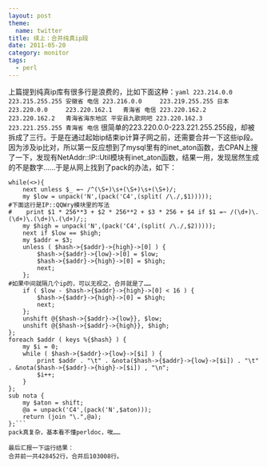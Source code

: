 ```yaml
---
layout: post
theme:
  name: twitter
title: 续上：合并纯真ip段
date: 2011-05-20
category: monitor
tags:
  - perl
---
```


上篇提到纯真ip库有很多行是浪费的，比如下面这种：```yaml
223.214.0.0     223.215.255.255 安徽省 电信
223.216.0.0     223.219.255.255 日本
223.220.0.0     223.220.162.1   青海省 电信
223.220.162.2   223.220.162.2   青海省海东地区 平安县九歌网吧
223.220.162.3   223.221.255.255 青海省 电信```
很简单的223.220.0.0-223.221.255.255段，却被拆成了三行。于是在通过起始ip结束ip计算子网之前，还需要合并一下这些ip段。
因为涉及ip比对，所以第一反应想到了mysql里有的inet_aton函数，去CPAN上搜了一下，发现有NetAddr::IP::Util模块有inet_aton函数，结果一用，发现居然生成的不是数字……于是从网上找到了pack的办法，如下：
```perl#!/usr/bin/perl -w
while(<>){
    next unless $_ =~ /^(\S+)\s+(\S+)\s+(\S+)/;
    my $low = unpack('N',(pack('C4',(split( /\./,$1)))));
#下面这行是IP::QQWry模块里的写法
#    print $1 * 256**3 + $2 * 256**2 + $3 * 256 + $4 if $1 =~ /(\d+)\.(\d+)\.(\d+)\.(\d+)/;;
    my $high = unpack('N',(pack('C4',(split( /\./,$2)))));
    next if $low == $high;
    my $addr = $3;
    unless ( $hash->{$addr}->{high}->[0] ) {
        $hash->{$addr}->{low}->[0] = $low;
        $hash->{$addr}->{high}->[0] = $high;
        next;
    };
#如果中间就隔几个ip的，可以无视之，合并就是了……
    if ( $low - $hash->{$addr}->{high}->[0] < 16 ) {
        $hash->{$addr}->{high}->[0] = $high;
        next;
    };
    unshift @{$hash->{$addr}->{low}}, $low;
    unshift @{$hash->{$addr}->{high}}, $high;
};
foreach $addr ( keys %{$hash} ) {
    my $i = 0;
    while ( $hash->{$addr}->{low}->[$i] ) {
        print $addr . "\t" . &nota($hash->{$addr}->{low}->[$i]) . "\t" . &nota($hash->{$addr}->{high}->[$i]) , "\n";
        $i++;
    }
};
sub nota {
    my $aton = shift;
    @a = unpack('C4',(pack('N',$aton)));
    return (join "\.",@a);
};```
pack真复杂，基本看不懂perldoc，唉……

最后汇报一下运行结果：
合并前一共428452行，合并后103008行。
